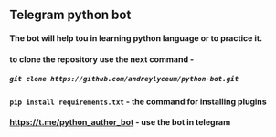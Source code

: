 ## Telegram python bot
#### The bot will help tou in learning python language or to practice it.
#### to clone the repository use the next command - 
##### ```git clone https://github.com/andreylyceum/python-bot.git```
#### ```pip install requirements.txt``` - the command for installing plugins
#### https://t.me/python_author_bot - use the bot in telegram
